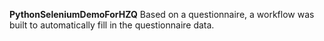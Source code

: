**PythonSeleniumDemoForHZQ**
Based on a questionnaire, a workflow was built to automatically fill in the questionnaire data.